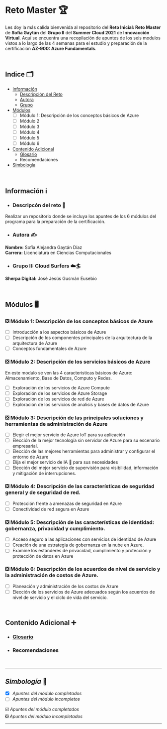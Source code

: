 # Reto Master 🏆
Les doy la más calida bienvenida al repositorio del **Reto Inicial: Reto Master** de **Sofía Gaytán** del **Grupo II** del **Summer Cloud 2021** de **Innovacción Virtual**.
Aquí se encuentra una recopilación de apuntes de los seis modulos vistos a lo largo de las 4 semanas para el estudio y preparación de la certificación **AZ-900: Azure Fundamentals**.

&nbsp;

## Indice 🗂️
- [Información](#informaci%C3%B3n)
    - [Descripción del Reto](#descripc%C3%B3n-del-reto-)
    - [Autora](#autora-%EF%B8%8F)
    - [Grupo](#grupo-ii-cloud-surfers-%EF%B8%8F)
- [Módulos](#m%C3%B3dulos)
    - [ ] Módulo 1: Descripción de los conceptos básicos de Azure
    - [ ] Módulo 2
    - [ ] Módulo 3
    - [ ] Módulo 4
    - [ ] Módulo 5
    - [ ] Módulo 6
- [Contenido Adicional](#contenido-adicional)
  - [Glosario](./ContenidoAdicional/Glosario.md)
  - Recomendaciones
- [Simbología](#simbolog%C3%ADa-)


&nbsp;

## Información ℹ️
- ### Descripcón del reto 📝
Realizar un repositorio donde se incluya los apuntes de los 6 módulos del programa para la preparación de la certificación.

- ### Autora ✍️
**Nombre:** Sofía Alejandra Gaytán Díaz  
**Carrera:** Licenciatura en Ciencias Computacionales

- ### Grupo II: Cloud Surfers ☁️🏄  
**Sherpa Digital:** José Jesús Gusmán Eusebio

&nbsp;

## Módulos 🖥️

### ❎ Módulo 1: Descripción de los conceptos básicos de Azure

- [ ] Introducción a los aspectos básicos de Azure
- [ ] Descripción de los componentes principales de la arquitectura de la arquitectura de Azure
- [ ] Conceptos fundamentales de Azure

### ❎ Módulo 2: Descripción de los servicios básicos de Azure

En este modulo se ven las 4 caracteristicas básicos de Azure: Almacenamiento, Base de Datos, Computo y Redes.

- [ ] Exploración de los servicios de Azure Compute
- [ ] Exploración de los servicios de Azure Storage
- [ ] Exploración de los servicios de red de Azure
- [ ] Exploración de los servicios de analisis y bases de datos de Azure

### ❎ Módulo 3: Descripción de las principales soluciones y herramientas de administración de Azure

- [ ] Elegir el mejor servicio de Azure IoT para su aplicación
- [ ] Elección de la mejor tecnología sin servidor de Azure para su escenario empresarial.
- [ ] Elección de las mejores herramientas para administrar y configurar el entorno de Azure
- [ ] Elija el mejor servicio de IA 🤖 para sus necesidades
- [ ] Elección del mejor servicio de supervisión para visibilidad, información y mitigación de interrupciones.

### ❎ Módulo 4: Descripción de las características de seguridad general y de seguridad de red.

- [ ] Protección frente a amenazas de seguridad en Azure
- [ ] Conectividad de red segura en Azure

### ❎ Módulo 5: Descripción de las características de identidad: gobernanza, privacidad y cumplimiento.

- [ ] Acceso seguro a las aplicaciones con servicios de identidad de Azure
- [ ] Creación de una estrategia de gobernanza en la nube en Azure.
- [ ] Examine los estánderes de privacidad, cumplimiento y protección y protección de datos en Azure

### ❎ Módulo 6: Descripción de los acuerdos de nivel de servicio y la administración de costos de Azure.

- [ ] Planeación y administración de los costos de Azure
- [ ] Elección de los servicios de Azure adecuados según los acuerdos de nivel de servicio y el ciclo de vida del servicio.

&nbsp;

## Contenido Adicional ➕
- ### [Glosario](./ContenidoAdicional/Glosario.md)
- ### Recomendaciones

&nbsp;

---

## *Simbología* 📑

- [X] *Apuntes del módulo completados*
- [ ] *Apuntes del módulo incompletos*

☑️ *Apuntes del módulo completados*  
❎ *Apuntes del módulo incompletados*

---

&nbsp;
